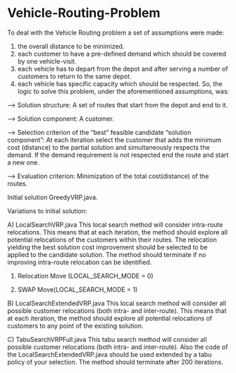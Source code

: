 # Vehicle-Routing-Problem
To deal with the Vehicle Routing problem a set of assumptions were made:
1) the overall distance to be minimized.
2) each customer to have a pre-defined demand which should be covered by one vehicle-visit. 
3) each vehicle has to depart from the depot and after serving a number of customers to return to the same depot.
4) each vehicle has specific capacity which should be respected.
So, the logic to solve this problem, under the aforementioned assumptions, was:

-->	Solution structure: A set of routes that start from the depot and end to it.

-->	Solution component: A customer. 

-->	Selection criterion of the “best” feasible candidate “solution component”: At each iteration select the customer that adds the minimum cost (distance) to the partial solution and simultaneously respects the demand. If the demand requirement is not respected end the route and start a new one.

-->	Evaluation criterion: Minimization of the total cost(distance) of the routes.

Initial solution GreedyVRP.java.

Variations to initial solution:

A) LocalSearchVRP.java
This local search method will consider intra-route relocations. This means that at each iteration, the method should explore all potential relocations of the customers within their routes. The relocation yielding the best solution cost improvement should be selected to be applied to the candidate solution. The method should terminate if no improving intra-route relocation can be identified.

1. Relocation Move (LOCAL_SEARCH_MODE = 0)

2. SWAP Move(LOCAL_SEARCH_MODE = 1)
 
B) LocalSearchExtendedVRP.java
This local search method will consider all possible customer relocations (both intra- and inter-route). This means that at each iteration, the method should explore all potential relocations of customers to any point of the existing solution. 
 
C) TabuSearchVRPFull.java 
This tabu search method will consider all possible customer relocations (both intra- and inter-route). Also the code of the LocalSearchExtendedVRP.java should be used extended by a tabu policy of your selection. The method should terminate after 200 iterations. 

